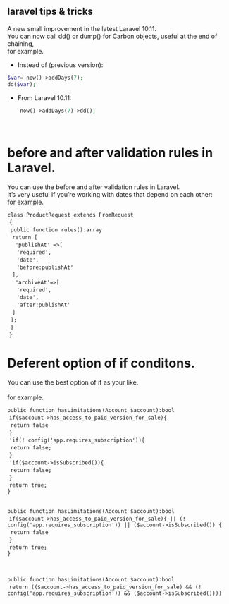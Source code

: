 ## laravel tips & tricks

A new small improvement in the latest Laravel 10.11.<br>
You can now call dd() or dump() for Carbon objects, useful at the end of chaining, <br>for example.

- Instead of (previous version):<br>
```php
$var= now()->addDays(7);
dd($var);
```
- From Laravel 10.11:<br>
```php
	now()->addDays(7)->dd();
```
<br>

# before and after validation rules in Laravel.

You can use the before and after validation rules in Laravel. <br>
It’s very useful if you’re working with dates that depend on each other: <br>for example.

`class ProductRequest extends FromRequest`<br>
&nbsp;`{`<br>
&ensp;`public function rules():array`<br>
&ensp;&nbsp;`return [`<br>
&emsp;&nbsp;`'publishAt' =>[`<br>
&emsp;&ensp;`'required',`<br>
&emsp;&ensp;`'date',`<br>
&emsp;&ensp;`'before:publishAt'`<br>
&ensp;&nbsp;`],`<br>
&emsp;&nbsp;`'archiveAt'=>[`<br>
&emsp;&ensp;`'required',`<br>
&emsp;&ensp;`'date',`<br>
&emsp;&ensp;`'after:publishAt'`<br>
&ensp;&nbsp;`]`<br>
&ensp;`];`<br>
&ensp;`}`<br>
&nbsp;`}`<br>

# Deferent option of if conditons.

You can use the best option of if as your like. <br>
<br>for example.

`public function hasLimitations(Account $account):bool`<br>
&nbsp;`if($account->has_access_to_paid_version_for_sale){`<br>
&ensp;`return false`<br>
&nbsp;`}`<br>
&nbsp;`'if(! config('app.requires_subscription')){`<br>
&ensp;`return false;`<br>
&nbsp;`}`<br>
&nbsp;`'if($account->isSubscribed()){`<br>
&ensp;`return false;`<br>
&nbsp;`}`<br>
&nbsp;`return true;`<br>
`}`<br>
<br>

`public function hasLimitations(Account $account):bool`<br>
&nbsp;`if($account->has_access_to_paid_version_for_sale){ || (! config('app.requires_subscription')) || ($account->isSubscribed()) {`<br>
&ensp;`return false`<br>
&nbsp;`}`<br>
&nbsp;`return true;`<br>
`}`<br>

<br>

`public function hasLimitations(Account $account):bool`<br>
&nbsp;`return (($account->has_access_to_paid_version_for_sale) && (! config('app.requires_subscription')) && ($account->isSubscribed())))`<br>